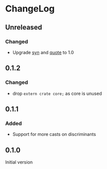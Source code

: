 # ChangeLog

## Unreleased

### Changed

- Upgrade [syn](https://crates.io/crates/syn) and [quote](https://crates.io/crates/quote) to 1.0

## 0.1.2

### Changed

- drop `extern crate core;` as core is unused

## 0.1.1

### Added

- Support for more casts on discriminants

## 0.1.0

Initial version
